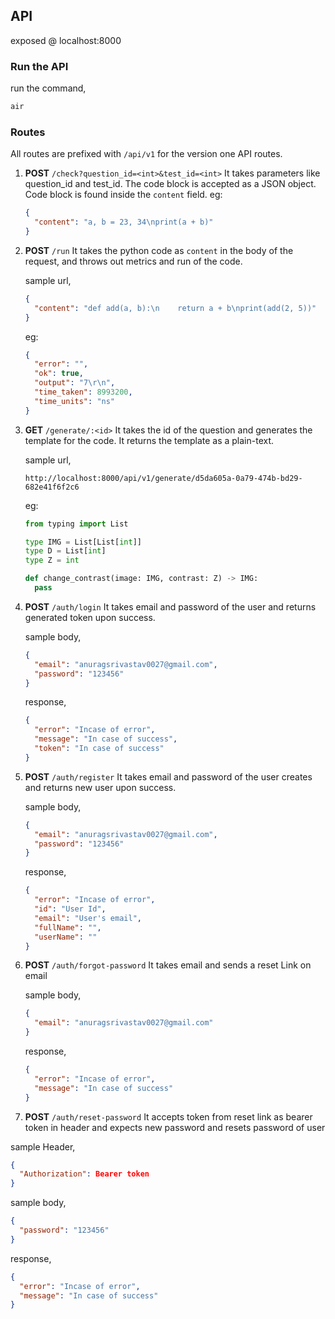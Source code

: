 ## API

exposed @ localhost:8000

### Run the API

run the command,

```bash
air
```

### Routes

All routes are prefixed with `/api/v1` for the version one API routes.

1. **POST** `/check?question_id=<int>&test_id=<int>`
   It takes parameters like question_id and test_id.
   The code block is accepted as a JSON object. Code block is found inside the `content` field.
   eg:

   ```json
   {
     "content": "a, b = 23, 34\nprint(a + b)"
   }
   ```

2. **POST** `/run`
   It takes the python code as `content` in the body of the request, and throws out metrics and run of the code.

   sample url,

   ```json
   {
     "content": "def add(a, b):\n    return a + b\nprint(add(2, 5))"
   }
   ```

   eg:

   ```json
   {
     "error": "",
     "ok": true,
     "output": "7\r\n",
     "time_taken": 8993200,
     "time_units": "ns"
   }
   ```

3. **GET** `/generate/:<id>`
   It takes the id of the question and generates the template for the code.
   It returns the template as a plain-text.

   sample url,

   ```
   http://localhost:8000/api/v1/generate/d5da605a-0a79-474b-bd29-682e41f6f2c6
   ```

   eg:

   ```py
   from typing import List

   type IMG = List[List[int]]
   type D = List[int]
   type Z = int

   def change_contrast(image: IMG, contrast: Z) -> IMG:
     pass
   ```

4. **POST** `/auth/login`
   It takes email and password of the user and returns generated token upon success.

   sample body,

   ```json
   {
     "email": "anuragsrivastav0027@gmail.com",
     "password": "123456"
   }
   ```

   response,

   ```json
   {
     "error": "Incase of error",
     "message": "In case of success",
     "token": "In case of success"
   }
   ```

5. **POST** `/auth/register`
   It takes email and password of the user creates and returns new user upon success.

   sample body,

   ```json
   {
     "email": "anuragsrivastav0027@gmail.com",
     "password": "123456"
   }
   ```

   response,

   ```json
   {
     "error": "Incase of error",
     "id": "User Id",
     "email": "User's email",
     "fullName": "",
     "userName": ""
   }
   ```

6. **POST** `/auth/forgot-password`
   It takes email and sends a reset Link on email

   sample body,

   ```json
   {
     "email": "anuragsrivastav0027@gmail.com"
   }
   ```

   response,

   ```json
   {
     "error": "Incase of error",
     "message": "In case of success"
   }
   ```

7. **POST** `/auth/reset-password`
   It accepts token from reset link as bearer token in header and expects new password and resets password of user

sample Header,

```json
{
  "Authorization": Bearer token
}
```

sample body,

```json
{
  "password": "123456"
}
```

response,

```json
{
  "error": "Incase of error",
  "message": "In case of success"
}
```
